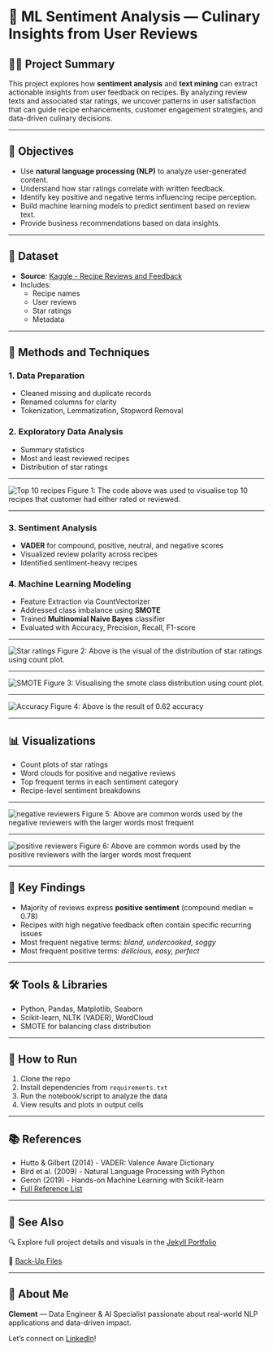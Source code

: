 # 🍲 ML Sentiment Analysis — Culinary Insights from User Reviews

## 👩‍💻 Project Summary
This project explores how **sentiment analysis** and **text mining** can extract actionable insights from user feedback on recipes. By analyzing review texts and associated star ratings, we uncover patterns in user satisfaction that can guide recipe enhancements, customer engagement strategies, and data-driven culinary decisions.

---

## 🧠 Objectives
- Use **natural language processing (NLP)** to analyze user-generated content.
- Understand how star ratings correlate with written feedback.
- Identify key positive and negative terms influencing recipe perception.
- Build machine learning models to predict sentiment based on review text.
- Provide business recommendations based on data insights.

---

## 📁 Dataset
- **Source**: [Kaggle - Recipe Reviews and Feedback](https://www.kaggle.com/datasets/joebeachcapital/recipe-reviews-and-user-feedback-dataset)
- Includes:
  - Recipe names
  - User reviews
  - Star ratings
  - Metadata

---

## 🧪 Methods and Techniques

### 1. Data Preparation
- Cleaned missing and duplicate records
- Renamed columns for clarity
- Tokenization, Lemmatization, Stopword Removal

### 2. Exploratory Data Analysis
- Summary statistics
- Most and least reviewed recipes
- Distribution of star ratings

---

![Top 10 recipes](/Images/Sentiment_1.png)
Figure 1: The code above was used to visualise top 10 recipes that customer had either rated or reviewed.

---

### 3. Sentiment Analysis
- **VADER** for compound, positive, neutral, and negative scores
- Visualized review polarity across recipes
- Identified sentiment-heavy recipes

### 4. Machine Learning Modeling
- Feature Extraction via CountVectorizer
- Addressed class imbalance using **SMOTE**
- Trained **Multinomial Naive Bayes** classifier
- Evaluated with Accuracy, Precision, Recall, F1-score

---

![Star ratings](/Images/star_ratings.png)
Figure 2: Above is the visual of the distribution of star ratings using count plot.

---

![SMOTE](/Images/SMOTE_Star_rating.png)
Figure 3: Visualising the smote class distribution using count plot.

---

![Accuracy](/Images/Accuracy.png)
Figure 4: Above is the result of 0.62 accuracy

---

## 📊 Visualizations
- Count plots of star ratings
- Word clouds for positive and negative reviews
- Top frequent terms in each sentiment category
- Recipe-level sentiment breakdowns

---

![negative reviewers](/Images/negative_reviews.png)
Figure 5: Above are common words used by the negative reviewers with the larger words most frequent

---

![positive reviewers](/Images/positive_reviews.png)
Figure 6: Above are common words used by the positive reviewers with the larger words most frequent

---

## 📌 Key Findings
- Majority of reviews express **positive sentiment** (compound median ≈ 0.78)
- Recipes with high negative feedback often contain specific recurring issues
- Most frequent negative terms: *bland, undercooked, soggy*
- Most frequent positive terms: *delicious, easy, perfect*

---

## 🛠 Tools & Libraries
- Python, Pandas, Matplotlib, Seaborn
- Scikit-learn, NLTK (VADER), WordCloud
- SMOTE for balancing class distribution

---

## 🚀 How to Run
1. Clone the repo
2. Install dependencies from `requirements.txt`
3. Run the notebook/script to analyze the data
4. View results and plots in output cells

---

## 📚 References
- Hutto & Gilbert (2014) - VADER: Valence Aware Dictionary
- Bird et al. (2009) - Natural Language Processing with Python
- Geron (2019) - Hands-on Machine Learning with Scikit-learn
- [Full Reference List](#)

---

## 🔗 See Also
🔍 Explore full project details and visuals in the [Jekyll Portfolio](https://github.com/Clemobrain/Clem_Portfolio/blob/main/Big%20Data%20And%20Machine%20learning%20Project)

📁 [Back-Up Files](https://github.com/Clemobrain/Clem_Portfolio/blob/main/Big%20Data%20And%20Machine%20learning%20Project)

---

## 🙋 About Me
**Clement** — Data Engineer & AI Specialist passionate about real-world NLP applications and data-driven impact.

Let’s connect on [LinkedIn](#)!



